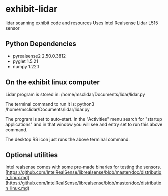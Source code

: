 # exhibit-lidar
lidar scanning exhibit code and resources
Uses Intel Realsense Lidar L515 sensor


## Python Dependencies
- pyrealsense2  2.50.0.3812  
- pyglet        1.5.21
- numpy         1.22.1


## On the exhibit linux computer
Lidar program is stored in:
    /home/msclidar/Documents/lidar/lidar.py

The terminal command to run it is:
    python3 /home/msclidar/Documents/lidar/lidar.py

The program is set to auto-start.  In the "Activities" menu search for "startup applications" and in that window you will see and entry set to run this above command.

The desktop RS icon just runs the above terminal command.


## Optional utilities
Intel realsense comes with some pre-made binaries for testing the sensors.
[https://github.com/IntelRealSense/librealsense/blob/master/doc/distribution_linux.md](https://github.com/IntelRealSense/librealsense/blob/master/doc/distribution_linux.md)